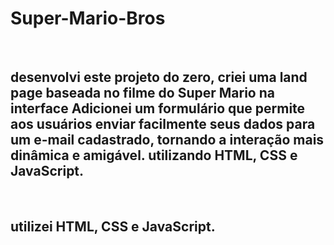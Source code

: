 <h1>Super-Mario-Bros</h1>
<br>
<h2>desenvolvi este projeto do zero, criei uma land page baseada no filme do Super Mario  na interface  Adicionei um formulário que permite aos usuários enviar facilmente seus dados para um e-mail cadastrado, tornando a interação mais dinâmica e amigável. utilizando HTML, CSS e JavaScript.

</h2>
<br>
<h2>utilizei HTML, CSS e JavaScript.</h2>

